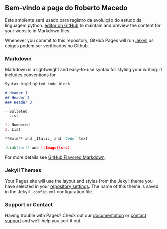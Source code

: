 ## Bem-vindo a page do Roberto Macedo

Este ambiente será usado para registro da evolulção do estudo da linguagem python. [editor on GitHub](https://github.com/robertomacedo/landpage/edit/main/README.md) to maintain and preview the content for your website in Markdown files.

Whenever you commit to this repository, GitHub Pages will run [Jekyll](https://jekyllrb.com/) os cóigos podem ser verificados no Github.

### Markdown

Markdown is a lightweight and easy-to-use syntax for styling your writing. It includes conventions for

```markdown
Syntax highlighted code block

# Header 1
## Header 2
### Header 3

- Bulleted
- List

1. Numbered
2. List

**Bold** and _Italic_ and `Code` text

[Link](url) and ![Image](src)
```

For more details see [GitHub Flavored Markdown](https://guides.github.com/features/mastering-markdown/).

### Jekyll Themes

Your Pages site will use the layout and styles from the Jekyll theme you have selected in your [repository settings](https://github.com/robertomacedo/landpage/settings). The name of this theme is saved in the Jekyll `_config.yml` configuration file.

### Support or Contact

Having trouble with Pages? Check out our [documentation](https://docs.github.com/categories/github-pages-basics/) or [contact support](https://github.com/contact) and we’ll help you sort it out.
